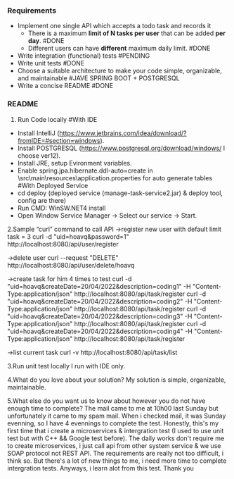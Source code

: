 ### Requirements
- Implement one single API which accepts a todo task and records it 
  - There is a maximum **limit of N tasks per user** that can be added **per day**. #DONE
  - Different users can have **different** maximum daily limit. #DONE
- Write integration (functional) tests #PENDING
- Write unit tests #DONE
- Choose a suitable architecture to make your code simple, organizable, and maintainable #JAVE SPRING BOOT + POSTGRESQL
- Write a concise README #DONE

  
  
### README

1. Run Code locally
#With IDE
- Install IntelliJ (https://www.jetbrains.com/idea/download/?fromIDE=#section=windows).
- Install POSTGRESQL (https://www.postgresql.org/download/windows/ I choose ver12).
- Install JRE, setup Evironment variables.
- Enable spring.jpa.hibernate.ddl-auto=create in \src\main\resources\application.properties for auto generate tables
#With Deployed Service
- cd deploy (deployed service (manage-task-service2.jar) & deploy tool, config are there)
- Run CMD: WinSW.NET4 install
- Open Window Service Manager -> Select our service -> Start.

2.Sample “curl” command to call API
->register new user with default limit task = 3
curl -d "uid=hoavq&password=1" http://localhost:8080/api/user/register

->delete user
curl --request "DELETE"  http://localhost:8080/api/user/delete/hoavq

->create task for him 4 times to test
curl -d "uid=hoavq&createDate=20/04/2022&description=coding1" -H "Content-Type:application/json" http://localhost:8080/api/task/register
curl -d "uid=hoavq&createDate=20/04/2022&description=coding2" -H "Content-Type:application/json" http://localhost:8080/api/task/register
curl -d "uid=hoavq&createDate=20/04/2022&description=coding3" -H "Content-Type:application/json" http://localhost:8080/api/task/register
curl -d "uid=hoavq&createDate=20/04/2022&description=coding4" -H "Content-Type:application/json" http://localhost:8080/api/task/register

->list current task
curl -v http://localhost:8080/api/task/list

3.Run unit test locally
I run with IDE only.

4.What do you love about your solution?
My solution is simple, organizable, maintainable.

5.What else do you want us to know about however you do not have enough time to complete?
The mail came to me at 10h00 last Sunday but unfortunately it came to my spam mail. When i checked mail, it was Sunday evenning, so I have 4 evennings to complete the test.
Honestly, this's my first time that i create a microservices & intergration test (I used to use unit test but with C++ && Google test before).
The daily works don't require me to create microservices, i just call api from other system service & we use SOAP protocol not REST API.
The requirements are really not too difficult, i think so. But there's a lot of new things to me, i need more time to complete intergration tests.
Anyways, i learn alot from this test.
Thank you











